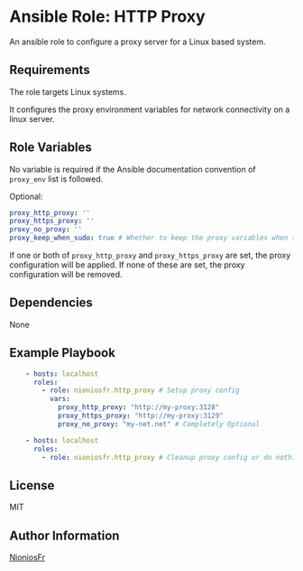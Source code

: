 Ansible Role: HTTP Proxy
=========

An ansible role to configure a proxy server for a Linux based system.

Requirements
------------

The role targets Linux systems.

It configures the proxy environment variables for network connectivity on a linux server.

Role Variables
--------------

No variable is required if the Ansible documentation convention of `proxy_env` list is followed.

Optional:

```yaml
proxy_http_proxy: ''
proxy_https_proxy: ''
proxy_no_proxy: ''
proxy_keep_when_sudo: true # Whether to keep the proxy variables when switching users with sudo
```

If one or both of `proxy_http_proxy` and `proxy_https_proxy` are set, the proxy configuration will be applied.
If none of these are set, the proxy configuration will be removed.

Dependencies
------------

None

Example Playbook
----------------

```yaml
    - hosts: localhost
      roles:
        - role: nioniosfr.http_proxy # Setup proxy config
          vars:
            proxy_http_proxy: "http://my-proxy:3128"
            proxy_https_proxy: "http://my-proxy:3129"
            proxy_no_proxy: "my-net.net" # Completely Optional

    - hosts: localhost
      roles:
        - role: nioniosfr.http_proxy # Cleanup proxy config or do nothing
```

License
-------

MIT

Author Information
------------------

[NioniosFr](https://github.com/NioniosFr)
